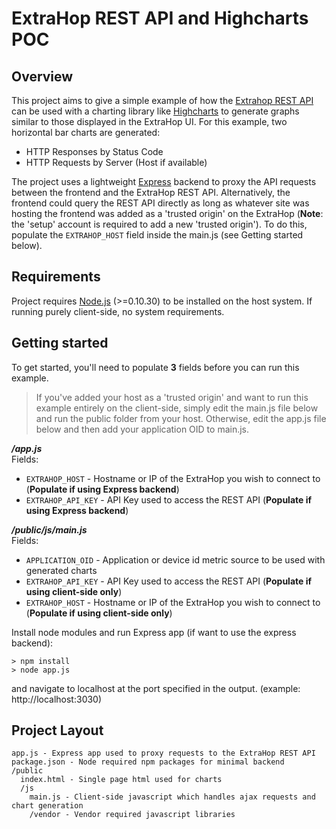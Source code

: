 # ExtraHop REST API and Highcharts POC

## Overview
This project aims to give a simple example of how the [Extrahop REST API](https://docs.extrahop.com/current/rest-api-guide/) can be used with a charting library like [Highcharts](http://www.highcharts.com/) to generate graphs similar to those displayed in the ExtraHop UI.  For this example, two horizontal bar charts are generated:

* HTTP Responses by Status Code
* HTTP Requests by Server (Host if available)

The project uses a lightweight [Express](http://expressjs.com/) backend to proxy the API requests between the frontend and the ExtraHop REST API.  Alternatively, the frontend could query the REST API directly as long as whatever site was hosting the frontend was added as a 'trusted origin' on the ExtraHop (**Note**: the 'setup' account is required to add a new 'trusted origin'). To do this, populate the `EXTRAHOP_HOST` field inside the main.js (see Getting started below).

## Requirements
Project requires [Node.js](https://nodejs.org) (>=0.10.30) to be installed on the host system.  If running purely client-side, no system requirements.

## Getting started
To get started, you'll need to populate **3** fields before you can run this example.
> If you've added your host as a 'trusted origin' and want to run this example entirely on the client-side, simply edit the main.js file below and run the public folder from your host.  Otherwise, edit the app.js file below and then add your application OID to main.js.

***/app.js***  
Fields:
* `EXTRAHOP_HOST` - Hostname or IP of the ExtraHop you wish to connect to (**Populate if using Express backend**)
* `EXTRAHOP_API_KEY` - API Key used to access the REST API (**Populate if using Express backend**)

***/public/js/main.js***  
Fields:
* `APPLICATION_OID` - Application or device id metric source to be used with generated charts
* `EXTRAHOP_API_KEY` - API Key used to access the REST API (**Populate if using client-side only**)
* `EXTRAHOP_HOST` - Hostname or IP of the ExtraHop you wish to connect to (**Populate if using client-side only**)

Install node modules and run Express app (if want to use the express backend):

```
> npm install
> node app.js
```
and navigate to localhost at the port specified in the output. (example: http://localhost:3030)

## Project Layout
```
app.js - Express app used to proxy requests to the ExtraHop REST API
package.json - Node required npm packages for minimal backend
/public
  index.html - Single page html used for charts
  /js
    main.js - Client-side javascript which handles ajax requests and chart generation
    /vendor - Vendor required javascript libraries
```
